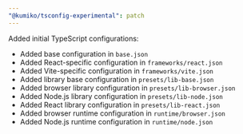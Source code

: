 ```yaml
---
"@kumiko/tsconfig-experimental": patch
---
```


Added initial TypeScript configurations:

- Added base configuration in `base.json`
- Added React-specific configuration in `frameworks/react.json`
- Added Vite-specific configuration in `frameworks/vite.json`
- Added library base configuration in `presets/lib-base.json`
- Added browser library configuration in `presets/lib-browser.json`
- Added Node.js library configuration in `presets/lib-node.json`
- Added React library configuration in `presets/lib-react.json`
- Added browser runtime configuration in `runtime/browser.json`
- Added Node.js runtime configuration in `runtime/node.json`
